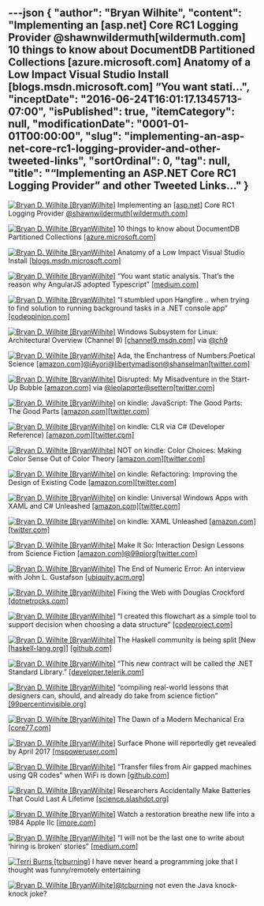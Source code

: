 ---json
{
  "author": "Bryan Wilhite",
  "content": "Implementing an [asp.net] Core RC1 Logging Provider @shawnwildermuth[wildermuth.com] 10 things to know about DocumentDB Partitioned Collections [azure.microsoft.com] Anatomy of a Low Impact Visual Studio Install [blogs.msdn.microsoft.com] “You want stati...",
  "inceptDate": "2016-06-24T16:01:17.1345713-07:00",
  "isPublished": true,
  "itemCategory": null,
  "modificationDate": "0001-01-01T00:00:00",
  "slug": "implementing-an-asp-net-core-rc1-logging-provider-and-other-tweeted-links",
  "sortOrdinal": 0,
  "tag": null,
  "title": "“Implementing an ASP.NET Core RC1 Logging Provider” and other Tweeted Links…"
}
---

[<img alt="Bryan D. Wilhite [BryanWilhite]" src="https://songhay.blob.core.windows.net/shared-social-twitter/BryanWilhite.jpeg">](http://t.co/UNdqV0Z1zz "Bryan D. Wilhite [BryanWilhite]") Implementing an [[asp.net]](http://ASP.NET) Core RC1 Logging Provider [@shawnwildermuth](http://twitter.com/shawnwildermuth)[[wildermuth.com]](http://wildermuth.com/2016/04/22/Implementing-an-ASP-NET-Core-RC1-Logging-Provider)

[<img alt="Bryan D. Wilhite [BryanWilhite]" src="https://songhay.blob.core.windows.net/shared-social-twitter/BryanWilhite.jpeg">](http://t.co/UNdqV0Z1zz "Bryan D. Wilhite [BryanWilhite]") 10 things to know about DocumentDB Partitioned Collections [[azure.microsoft.com]](https://azure.microsoft.com/en-us/blog/10-things-to-know-about-documentdb-partitioned-collections/)

[<img alt="Bryan D. Wilhite [BryanWilhite]" src="https://songhay.blob.core.windows.net/shared-social-twitter/BryanWilhite.jpeg">](http://t.co/UNdqV0Z1zz "Bryan D. Wilhite [BryanWilhite]") Anatomy of a Low Impact Visual Studio Install [[blogs.msdn.microsoft.com]](https://blogs.msdn.microsoft.com/visualstudio/2016/04/25/anatomy-of-a-low-impact-visual-studio-install/)

[<img alt="Bryan D. Wilhite [BryanWilhite]" src="https://songhay.blob.core.windows.net/shared-social-twitter/BryanWilhite.jpeg">](http://t.co/UNdqV0Z1zz "Bryan D. Wilhite [BryanWilhite]") “You want static analysis. That’s the reason why AngularJS adopted Typescript” [[medium.com]](https://medium.com/@basarat/typescript-won-a4e0dfde4b08)

[<img alt="Bryan D. Wilhite [BryanWilhite]" src="https://songhay.blob.core.windows.net/shared-social-twitter/BryanWilhite.jpeg">](http://t.co/UNdqV0Z1zz "Bryan D. Wilhite [BryanWilhite]") “I stumbled upon Hangfire .. when trying to find solution to running background tasks in a .NET console app” [[codeopinion.com]](http://codeopinion.com/background-tasks/)

[<img alt="Bryan D. Wilhite [BryanWilhite]" src="https://songhay.blob.core.windows.net/shared-social-twitter/BryanWilhite.jpeg">](http://t.co/UNdqV0Z1zz "Bryan D. Wilhite [BryanWilhite]") Windows Subsystem for Linux: Architectural Overview (Channel 9) [[channel9.msdn.com]](https://channel9.msdn.com/Blogs/Seth-Juarez/Windows-Subsystem-for-Linux-Architectural-Overview) via [@ch9](http://twitter.com/ch9)

[<img alt="Bryan D. Wilhite [BryanWilhite]" src="https://songhay.blob.core.windows.net/shared-social-twitter/BryanWilhite.jpeg">](http://t.co/UNdqV0Z1zz "Bryan D. Wilhite [BryanWilhite]") Ada, the Enchantress of Numbers:Poetical Science [[amazon.com]](http://www.amazon.com/Ada-Enchantress-Numbers-Poetical-Science-ebook/dp/B005SV2A5Y%3FSubscriptionId%3D1SW6D7X6ZXXR92KVX0G2%26tag%3Dthekintespacec00%26linkCode%3Dxm2%26camp%3D2025%26creative%3D165953%26creativeASIN%3DB005SV2A5Y)[@iAyori](http://twitter.com/iAyori)[@libertymadison](http://twitter.com/libertymadison)[@shanselman](http://twitter.com/shanselman)[[twitter.com]](http://twitter.com/BryanWilhite/status/724317340934901761/photo/1)

[<img alt="Bryan D. Wilhite [BryanWilhite]" src="https://songhay.blob.core.windows.net/shared-social-twitter/BryanWilhite.jpeg">](http://t.co/UNdqV0Z1zz "Bryan D. Wilhite [BryanWilhite]") Disrupted: My Misadventure in the Start-Up Bubble [[amazon.com]](http://www.amazon.com/Disrupted-My-Misadventure-Start-Up-Bubble/dp/0316306088%3FSubscriptionId%3D1SW6D7X6ZXXR92KVX0G2%26tag%3Dthekintespacec00%26linkCode%3Dxm2%26camp%3D2025%26creative%3D165953%26creativeASIN%3D0316306088) via [@leolaporte](http://twitter.com/leolaporte)[@settern](http://twitter.com/settern)[[twitter.com]](http://twitter.com/BryanWilhite/status/724718795374239744/photo/1)

[<img alt="Bryan D. Wilhite [BryanWilhite]" src="https://songhay.blob.core.windows.net/shared-social-twitter/BryanWilhite.jpeg">](http://t.co/UNdqV0Z1zz "Bryan D. Wilhite [BryanWilhite]") on kindle: JavaScript: The Good Parts: The Good Parts [[amazon.com]](http://www.amazon.com/JavaScript-The-Good-Parts-ebook/dp/B0026OR2ZY%3FSubscriptionId%3D1SW6D7X6ZXXR92KVX0G2%26tag%3Dthekintespacec00%26linkCode%3Dxm2%26camp%3D2025%26creative%3D165953%26creativeASIN%3DB0026OR2ZY)[[twitter.com]](http://twitter.com/BryanWilhite/status/724719437497032704/photo/1)

[<img alt="Bryan D. Wilhite [BryanWilhite]" src="https://songhay.blob.core.windows.net/shared-social-twitter/BryanWilhite.jpeg">](http://t.co/UNdqV0Z1zz "Bryan D. Wilhite [BryanWilhite]") on kindle: CLR via C# (Developer Reference) [[amazon.com]](http://www.amazon.com/CLR-via-C-Developer-Reference-ebook/dp/B00JDMQJKQ%3FSubscriptionId%3D1SW6D7X6ZXXR92KVX0G2%26tag%3Dthekintespacec00%26linkCode%3Dxm2%26camp%3D2025%26creative%3D165953%26creativeASIN%3DB00JDMQJKQ)[[twitter.com]](http://twitter.com/BryanWilhite/status/724720763387813888/photo/1)

[<img alt="Bryan D. Wilhite [BryanWilhite]" src="https://songhay.blob.core.windows.net/shared-social-twitter/BryanWilhite.jpeg">](http://t.co/UNdqV0Z1zz "Bryan D. Wilhite [BryanWilhite]") NOT on kindle: Color Choices: Making Color Sense Out of Color Theory [[amazon.com]](http://www.amazon.com/Color-Choices-Making-Sense-Theory/dp/0823006972%3FSubscriptionId%3D1SW6D7X6ZXXR92KVX0G2%26tag%3Dthekintespacec00%26linkCode%3Dxm2%26camp%3D2025%26creative%3D165953%26creativeASIN%3D0823006972)[[twitter.com]](http://twitter.com/BryanWilhite/status/724722873068212224/photo/1)

[<img alt="Bryan D. Wilhite [BryanWilhite]" src="https://songhay.blob.core.windows.net/shared-social-twitter/BryanWilhite.jpeg">](http://t.co/UNdqV0Z1zz "Bryan D. Wilhite [BryanWilhite]") on kindle: Refactoring: Improving the Design of Existing Code [[amazon.com]](http://www.amazon.com/Refactoring-Improving-Existing-Addison-Wesley-Technology-ebook/dp/B007WTFWJ6%3FSubscriptionId%3D1SW6D7X6ZXXR92KVX0G2%26tag%3Dthekintespacec00%26linkCode%3Dxm2%26camp%3D2025%26creative%3D165953%26creativeASIN%3DB007WTFWJ6)[[twitter.com]](http://twitter.com/BryanWilhite/status/724721645865164801/photo/1)

[<img alt="Bryan D. Wilhite [BryanWilhite]" src="https://songhay.blob.core.windows.net/shared-social-twitter/BryanWilhite.jpeg">](http://t.co/UNdqV0Z1zz "Bryan D. Wilhite [BryanWilhite]") on kindle: Universal Windows Apps with XAML and C# Unleashed [[amazon.com]](http://www.amazon.com/Universal-Windows-Apps-XAML-Unleashed-ebook/dp/B00T4HVIS8%3FSubscriptionId%3D1SW6D7X6ZXXR92KVX0G2%26tag%3Dthekintespacec00%26linkCode%3Dxm2%26camp%3D2025%26creative%3D165953%26creativeASIN%3DB00T4HVIS8)[[twitter.com]](http://twitter.com/BryanWilhite/status/724722061445230592/photo/1)

[<img alt="Bryan D. Wilhite [BryanWilhite]" src="https://songhay.blob.core.windows.net/shared-social-twitter/BryanWilhite.jpeg">](http://t.co/UNdqV0Z1zz "Bryan D. Wilhite [BryanWilhite]") on kindle: XAML Unleashed [[amazon.com]](http://www.amazon.com/XAML-Unleashed-Adam-Nathan-ebook/dp/B00RN14FJQ%3FSubscriptionId%3D1SW6D7X6ZXXR92KVX0G2%26tag%3Dthekintespacec00%26linkCode%3Dxm2%26camp%3D2025%26creative%3D165953%26creativeASIN%3DB00RN14FJQ)[[twitter.com]](http://twitter.com/BryanWilhite/status/724722519240925185/photo/1)

[<img alt="Bryan D. Wilhite [BryanWilhite]" src="https://songhay.blob.core.windows.net/shared-social-twitter/BryanWilhite.jpeg">](http://t.co/UNdqV0Z1zz "Bryan D. Wilhite [BryanWilhite]") Make It So: Interaction Design Lessons from Science Fiction [[amazon.com]](http://www.amazon.com/Make-It-So-Interaction-Lessons/dp/1933820985%3FSubscriptionId%3D1SW6D7X6ZXXR92KVX0G2%26tag%3Dthekintespacec00%26linkCode%3Dxm2%26camp%3D2025%26creative%3D165953%26creativeASIN%3D1933820985)[@99piorg](http://twitter.com/99piorg)[[twitter.com]](http://twitter.com/BryanWilhite/status/725378827661135872/photo/1)

[<img alt="Bryan D. Wilhite [BryanWilhite]" src="https://songhay.blob.core.windows.net/shared-social-twitter/BryanWilhite.jpeg">](http://t.co/UNdqV0Z1zz "Bryan D. Wilhite [BryanWilhite]") The End of Numeric Error: An interview with John L. Gustafson [[ubiquity.acm.org]](http://ubiquity.acm.org/article.cfm?id=2913029)

[<img alt="Bryan D. Wilhite [BryanWilhite]" src="https://songhay.blob.core.windows.net/shared-social-twitter/BryanWilhite.jpeg">](http://t.co/UNdqV0Z1zz "Bryan D. Wilhite [BryanWilhite]") Fixing the Web with Douglas Crockford [[dotnetrocks.com]](http://www.dotnetrocks.com/default.aspx?ShowNum=1288)

[<img alt="Bryan D. Wilhite [BryanWilhite]" src="https://songhay.blob.core.windows.net/shared-social-twitter/BryanWilhite.jpeg">](http://t.co/UNdqV0Z1zz "Bryan D. Wilhite [BryanWilhite]") “I created this flowchart as a simple tool to support decision when choosing a data structure” [[codeproject.com]](http://www.codeproject.com/Articles/1095822/Choosing-The-Right-Collection)

[<img alt="Bryan D. Wilhite [BryanWilhite]" src="https://songhay.blob.core.windows.net/shared-social-twitter/BryanWilhite.jpeg">](http://t.co/UNdqV0Z1zz "Bryan D. Wilhite [BryanWilhite]") The Haskell community is being split [New [[haskell-lang.org]](http://haskell-lang.org)] [[github.com]](https://github.com/haskell-lang/haskell-lang/blob/master/static/markdown/announcements.md)

[<img alt="Bryan D. Wilhite [BryanWilhite]" src="https://songhay.blob.core.windows.net/shared-social-twitter/BryanWilhite.jpeg">](http://t.co/UNdqV0Z1zz "Bryan D. Wilhite [BryanWilhite]") “This new contract will be called the .NET Standard Library.” [[developer.telerik.com]](http://developer.telerik.com/featured/the-net-of-tomorrow/)

[<img alt="Bryan D. Wilhite [BryanWilhite]" src="https://songhay.blob.core.windows.net/shared-social-twitter/BryanWilhite.jpeg">](http://t.co/UNdqV0Z1zz "Bryan D. Wilhite [BryanWilhite]") “compiling real-world lessons that designers can, should, and already do take from science fiction” [[99percentinvisible.org]](http://99percentinvisible.org/episode/future-screens-are-mostly-blue/)

[<img alt="Bryan D. Wilhite [BryanWilhite]" src="https://songhay.blob.core.windows.net/shared-social-twitter/BryanWilhite.jpeg">](http://t.co/UNdqV0Z1zz "Bryan D. Wilhite [BryanWilhite]") The Dawn of a Modern Mechanical Era [[core77.com]](http://www.core77.com/posts/52275/The-Dawn-of-a-Modern-Mechanical-Era)

[<img alt="Bryan D. Wilhite [BryanWilhite]" src="https://songhay.blob.core.windows.net/shared-social-twitter/BryanWilhite.jpeg">](http://t.co/UNdqV0Z1zz "Bryan D. Wilhite [BryanWilhite]") Surface Phone will reportedly get revealed by April 2017 [[mspoweruser.com]](http://mspoweruser.com/surface-phone-will-reportedly-get-revealed-by-april-2017/)

[<img alt="Bryan D. Wilhite [BryanWilhite]" src="https://songhay.blob.core.windows.net/shared-social-twitter/BryanWilhite.jpeg">](http://t.co/UNdqV0Z1zz "Bryan D. Wilhite [BryanWilhite]") “Transfer files from Air gapped machines using QR codes” when WiFi is down [[github.com]](https://github.com/leonjza/qrxfer)

[<img alt="Bryan D. Wilhite [BryanWilhite]" src="https://songhay.blob.core.windows.net/shared-social-twitter/BryanWilhite.jpeg">](http://t.co/UNdqV0Z1zz "Bryan D. Wilhite [BryanWilhite]") Researchers Accidentally Make Batteries That Could Last A Lifetime [[science.slashdot.org]](https://science.slashdot.org/story/16/04/22/1551209/researchers-accidentally-make-batteries-that-could-last-a-lifetime?utm_source=feedly1.0mainlinkanon&utm_medium=feed)

[<img alt="Bryan D. Wilhite [BryanWilhite]" src="https://songhay.blob.core.windows.net/shared-social-twitter/BryanWilhite.jpeg">](http://t.co/UNdqV0Z1zz "Bryan D. Wilhite [BryanWilhite]") Watch a restoration breathe new life into a 1984 Apple IIc [[imore.com]](http://www.imore.com/watch-restoration-breathe-new-life-1984-apple-iic)

[<img alt="Bryan D. Wilhite [BryanWilhite]" src="https://songhay.blob.core.windows.net/shared-social-twitter/BryanWilhite.jpeg">](http://t.co/UNdqV0Z1zz "Bryan D. Wilhite [BryanWilhite]") “I will not be the last one to write about ‘hiring is broken’ stories” [[medium.com]](https://medium.com/@evnowandforever/f-you-i-quit-hiring-is-broken-bb8f3a48d324)

[<img alt="Terri Burns [tcburning]" src="https://songhay.blob.core.windows.net/shared-social-twitter/tcburning.jpg">](https://t.co/uoBeirlarD "Terri Burns [tcburning]") I have never heard a programming joke that I thought was funny/remotely entertaining 

[<img alt="Bryan D. Wilhite [BryanWilhite]" src="https://songhay.blob.core.windows.net/shared-social-twitter/BryanWilhite.jpeg">](http://t.co/UNdqV0Z1zz "Bryan D. Wilhite [BryanWilhite]")[@tcburning](http://twitter.com/tcburning) not even the Java knock-knock joke?

